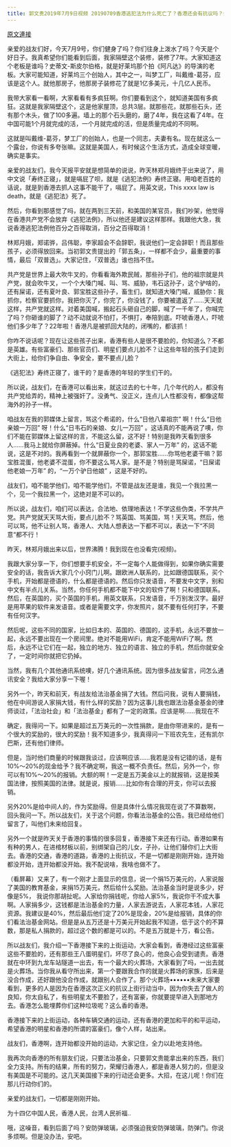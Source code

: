 ```yaml
---
title: 郭文贵2019年7月9日视频 20190709香港逃犯法为什么死亡了？香港还会有抗议吗？会实现双普选吗？
---
```


[原文連接](https://gnews.org/ThreadView/53482880)

亲爱的战友们好，今天7月9号，你们健身了吗？你们往身上泼水了吗？今天是个好日子。我真希望你们能看到后面，我家隔壁这个装修，装修了7年。大家知道这个老板是谁吗？史蒂文-斯皮尔伯格，就是好莱坞那个拍《阿凡达》的导演的老板。大家可能知道，好莱坞三个创始人，其中之一，叫梦工厂，叫戴维-葛芬，应该是这个人。就他那房子，他那房子装修花了就是1亿多美元，十几亿人民币。 


我带大家看一看啊，大家看看有多疯狂啊。你们要看到这个，就知道美国有多疯狂。这就是我家隔壁这个，这是他家屋顶，总共3层。就那些花，就那些石头，还有那个木头，做了100多遍。墙上的那个石头磨的，磨了4年，我在这看了4年。在中国可能1个月就完成的活，一个月就完成的活，但是质量完成的不同啊。 


这就是叫戴维-葛芬，梦工厂的创始人，也是一个同志，夫妻有名。现在就这么一个露台，你说有多夸张嘛。这就是美国人，有时候这个生活方式，造成全球变暖，确实是事实。 


亲爱的战友们，我今天报平安就是想简单的说说，昨天林郑月娥终于出来说了，用中文说「寿终正寝」，就是嗝屁了呗，就是《逃犯法例》寿终正寝。用咱老百姓的话说，就是到香港去抓人这事不能干了，嗝屁了。用英文说，This xxxx law is death，就是《逃犯法》死了。 


然后，你看到那感觉了吗，就在两到三天前，和美国的某官员，我们吵架，他觉得在香港共产党不会放弃《逃犯法例》，所以他还是建议这样那样。我跟他大急，我说香港逃犯法例他百分之百得取消，百分之百得取消！ 


林郑月娥，郑诺骅，吕伟聪，李家超会不会辞职，我说他们一定会辞职！而且那些孩子，必须得放回来。当初郭文贵提出的「郭五条」，一样都不会少，最重要的事情，最后「双普选」。大家记住，「双普选」谁也挡不住。 


共产党是世界上最大吹牛叉的，你看看海外欺民贼，那些孙子们，他的祖宗就是共产党，就会吹牛叉，一个个大嗓门喊、叫、骂、威胁，韦石这孙子，这个驴啥的，还有屎诺，还有夏叶良、郭宝胜这些孙子，畜生们，就知道大嗓门喊，威胁你：我抓你，检察官要抓你，我把你灭了，你完了，你没钱了，你要被遣返了……天天就这样，共产党就这样。对着美国喊，搬起石头砸自己的脚，喊了一千年了，你喊完了吗？你砸谁的脚了？动不动就说不怕打，不惧打，奉陪到底。吓唬香港人，吓唬他们多少年了？22年啦！香港凡是被抓回大陆的，闭嘴的，都该抓！ 


你咋不说话呢？现在让这些孩子出来，香港有些人是很不要脸的，你知道么？不都是英雄。有些富豪们、那些官员们、明星们要点儿脸不？让这些年轻的孩子们走到大街上，给你们争自由、争安全，要不要点儿脸？ 


《逃犯法》寿终正寝了，谁干的？是香港的年轻的学生们干的。 


所以说，战友们，在香港可以看出来，就这过去的七十年，几个年代的人，都没有共产党给弄的，精神上被强奸了。没勇气、没正义，连点儿人性都没有，都像这帮海外的孙子一样。 


咱战友在我的郭媒体上留言，骂这个希诺的，什么“日他八辈祖宗” 啊！什么“日他亲娘一万回” 呀！什么“日韦石的亲娘、女儿一万回” 。这话真的不能再说了噢，你们不能在郭媒体上留这样的言，不能这么留，这不好！特别是我昨天看到很多人……我马上就给你屏蔽掉。什么“日夏业良的老婆、家人一万年” 的，这话不能说，这是不对的。我再看到一个就屏蔽你一个，那郭宝胜……你骂他老婆干嘛？郭宝胜混蛋，他老婆不混蛋，你不要这么骂人家。是不是？特别是骂屎诺，“日屎诺他老娘一万年” 的，“一万个驴日他娘” ，这是不好的。 


战友们，咱不能学他们，咱不能学他们，不管是战友还是谁，我见一个我拉黑一个，见一个我拉黑一个，这绝对是不可以的。 


所以说，战友们，咱们可以表达，合法地、依理地表达！不学这些伪类，不学共产党。共产党就天天骂大街，要点儿脸不？骂英国、骂美国，骂！天天骂。然后，他可以骂，他不让别人骂，香港人、大陆人想表达一下都不可以，表达一下“不同意“都不行！ 

昨天，林郑月娥出来以后，世界沸腾！我到现在也没看完(视频)。 


我跟大家分享一下，你们想要手机安全，不一定每个人能做得到，如果你确实需要安全的话，我告诉大家几个小窍门儿啊。跟欧洲人联系的，比如跟德国联系，买个手机，开始都是德语的，什么都是德语的。然后你只发语音，不要发中文字，别和中文有半点儿关系。当然，你任何手机都不能下中文的软件了啊！只和德国联系。然后，在英国的，买个英国的手机，用英文联系，只发语音，千万别发汉字。最好是用苹果的软件来发语音。或者是需要文字，你发照片，就不要有任何打字，不要有任何汉字。 


然后呢，这些不同的国家，比如日本的、英国的、德国的，这手机，永远不要放一起，永远不要出现在一个房间里。绝对不能用WiFi，肯定不能用WiFi了啊。然后，永远不让它们在一起，独立的地方、独立的语言、独立的手机，然后你就安全了，一定时间你就把它扔掉。 


当然，我有几个其他通讯系统噢，好几个通讯系统。因为很多战友留言，问怎么通讯安全？我给大家分享一下喔！ 


另外一个，昨天和前天，有战友给法治基金捐了大钱。然后问我，说有人要捐钱，他在中间游说人家捐大钱，有什么样的奖励？因为这事儿我也跟法治基金基金的律师谈过，「法治社会」和「法治基金」都有了一定的政策。应该是啊……我现在不

确定，我得问一下。如果是超过五万美元的一次性捐款，是由你带进来的，是有一个很大的奖励的，很大的奖励！我不知道多少，我真得问一下班农先生，还有凯尔巴斯，还有他们律师。 


但是，当时他们商量的时候跟我谈过，应该啊应该……我若是没有记错的话，是有10%～20%的现金给予？我不确定啊，我这一概不负责任。然后，另外一个，你可以有10%～20%的报销。大额的啊！一定是五万美金以上的就报销，这是按美国法律，按照美国的法律。就是说，报销……比如你有合理的开支，你可以去报销。 

另外20%是给中间人的，作为奖励得。但是具体什么情况我现在说了不算数啊，回头我问一下。所以战友们，关于这个问题，你看法治基金的公告。我已经给他们留言了，叫他们未来给回复。 


另外一个就是昨天关于香港的事情的很多回复，香港接下来还有行动。香港如果有有种的男人，在进棺材板以前，别绑架自己的儿女，子孙，让他们替你们上大街去。香港的交通，香港的道路，香港的上街抗议，不是一切都是刚刚开始，连开始都没开始，连开始都没开始。我不配说啥，我啥也做不了。 


（看屏幕）又来了，有一个刚才上面显示的信息，说一个捐15万美元的，人家说服了美国的教育基金，来捐15万美元，然后给什么奖励。法治基金当时是说多少，好像是5%， 我说你那胡扯呢。人家给你捐钱呢，你给人家5%，我说你干不成大事啊。人家捐多少，这钱都是法治基金的力量，人家去游说去，人家花本钱，人家花资源。我建议是40%，然后最后他们定了20%是现金，20%是给报销，具体的你们看法治基金网站。但是是从五万还是十万美元开始起我不知道，低于这个的不算数，那是私人捐款的，超过这个数的都是可以的。不是五万就是十万，看公告。 


所以战友们，我介绍一下香港接下来的上街运动，大家会看到，香港经过这些富豪这些不要脸的，还有那些王八蛋明星们，坏尽了良心的，他良心会受到谴责。香港就在中环到九龙车站隧道一出去，有一个最大的火葬场，大家看到了吗，一出去就是火葬场。当你我从看守所出来，第一个要跟我合作的就是火葬场的家族，后来是没合作成，还好跟他没合作成，就跟别人合作了。那个火葬场&bull;&bull;&bull;&bull;&bull;&bull;未来大家要看到，更多的人是因为在香港这次正义的抗议上街行动当中，因为你失去了做人的良知，你太自私了，有些明星太不要脸了，还有富豪，你就要提早进入到那地方去。香港怎么能埋葬你们这种垃圾呢？这么香的香港。 


香港接下来的上街运动，各种车辆交通的运动，还有香港的更加和平的和平运动，希望香港的明星和香港的所谓的富豪们，像个人样，站出来。 


战友们，香港啊，连开始都没开始的运动，大家记住，全力以赴地支持他。 


我再次向香港的所有朋友们说，只要法治基金，只要郭文贵能拿出来的东西，我们全力支持。所有的结果，所有的努力，荣耀归香港人，都是香港人努力的，但是没有美国是不可能的。这几天美国接下来的行动还会更多。大招，在这儿呢！你们在那儿行动你们的。 


亲爱的战友们，一切都是刚刚开始。 


为十四亿中国人民，香港人民，台湾人民祈福.. 


哦，这噪音，看到后面了吗？安防弹玻璃，必须强迫我安防弹玻璃，防弹门。你说多烦啊。但是没办法，安吧。

